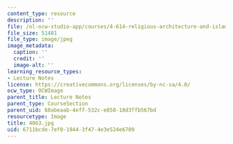 ```yaml
---
content_type: resource
description: ''
file: /ol-ocw-studio-app/courses/4-614-religious-architecture-and-islamic-cultures-fall-2002/6711bcde7ef019443f474e3e524e6709_4063.jpg
file_size: 51481
file_type: image/jpeg
image_metadata:
  caption: ''
  credit: ''
  image-alt: ''
learning_resource_types:
- Lecture Notes
license: https://creativecommons.org/licenses/by-nc-sa/4.0/
ocw_type: OCWImage
parent_title: Lecture Notes
parent_type: CourseSection
parent_uid: 68abeaab-4eff-532c-e858-18d3ffb567bd
resourcetype: Image
title: 4063.jpg
uid: 6711bcde-7ef0-1944-3f47-4e3e524e6709
---
```

